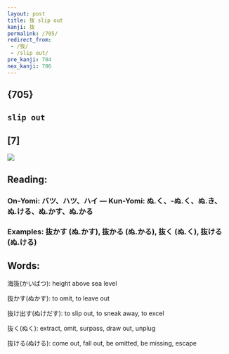 ```yaml
---
layout: post
title: 抜 slip out
kanji: 抜
permalink: /705/
redirect_from:
 - /抜/
 - /slip out/
pre_kanji: 704
nex_kanji: 706
---
```


## {705}

## `slip out`

## [7]

<div class="stroke"><img src="E68A9C.png" /></div>

## Reading:

### On-Yomi: バツ、ハツ、ハイ &mdash; Kun-Yomi: ぬ.く、-ぬ.く、ぬ.き、ぬ.ける、ぬ.かす、ぬ.かる

### Examples: 抜かす (ぬ.かす), 抜かる (ぬ.かる), 抜く (ぬ.く), 抜ける (ぬ.ける)

## Words:

海抜(かいばつ): height above sea level

抜かす(ぬかす): to omit, to leave out

抜け出す(ぬけだす): to slip out, to sneak away, to excel

抜く(ぬく): extract, omit, surpass, draw out, unplug

抜ける(ぬける): come out, fall out, be omitted, be missing, escape
